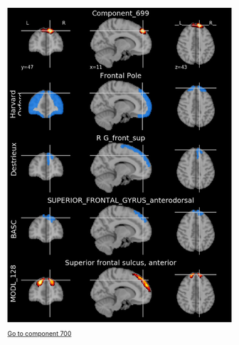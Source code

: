 


![699](preliminary/699.jpg "Component 699")

[Go to component 700](https://parietal-inria.github.io/MODL_atlas/1024/700 "Component 700")
